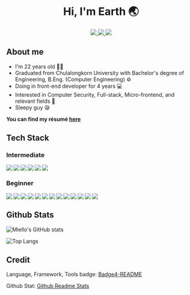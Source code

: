 <h1 align="center">Hi, I'm Earth 🌏</h1>

<p align="center">

<a href="mailTo:pisitpongchongpipattanakul@gmail.com" target="_blank">
    <img src="https://img.shields.io/badge/Gmail-D14836?style=for-the-badge&logo=gmail&logoColor=white" />
</a>

<a href="https://github.com/miello" target="_blank">
    <img src="https://img.shields.io/badge/GitHub-100000?style=for-the-badge&logo=github&logoColor=white" />
</a>

<a href="https://www.linkedin.com/in/pisitpong-chongpipattanakul" target="_blank">
    <img src="https://img.shields.io/badge/LinkedIn-0077B5?style=for-the-badge&logo=linkedin&logoColor=white" />
</a>

</p>

## About me

- I'm 22 years old 👨‍🦲
- Graduated from Chulalongkorn University with Bachelor's degree of Engineering, B.Eng. (Computer Engineering) :gear:
- Doing in front-end developer for 4 years :computer:
- Interested in Computer Security, Full-stack, Micro-frontend, and relevant fields :exploding_head:
- Sleepy guy :sleepy:

**You can find my résumé [here](https://resume.miello.dev)**

## Tech Stack

### Intermediate

<div style="display: flex;gap: 3px;flex-wrap: wrap">

<img src="https://img.shields.io/badge/HTML5-E34F26?style=for-the-badge&logo=html5&logoColor=white" />

<img src="https://img.shields.io/badge/CSS3-1572B6?style=for-the-badge&logo=css3&logoColor=white" />

<img src="https://img.shields.io/badge/TypeScript-007ACC?style=for-the-badge&logo=typescript&logoColor=white" />

<img src="https://img.shields.io/badge/JavaScript-323330?style=for-the-badge&logo=javascript&logoColor=F7DF1E" />

<img src="https://img.shields.io/badge/React-20232A?style=for-the-badge&logo=react&logoColor=61DAFB" />

<img src="https://img.shields.io/badge/next.js-000000?style=for-the-badge&logo=nextdotjs&logoColor=white" />

</div>

### Beginner

<div style="display: flex;gap: 3px;flex-wrap: wrap">

<img src="https://img.shields.io/badge/Python-FFD43B?style=for-the-badge&logo=python&logoColor=blue" />

<img src="https://img.shields.io/badge/Go-00ADD8?style=for-the-badge&logo=go&logoColor=white" />

<img src="https://img.shields.io/badge/C%2B%2B-00599C?style=for-the-badge&logo=c%2B%2B&logoColor=white" />

<img src="https://img.shields.io/badge/C-00599C?style=for-the-badge&logo=c&logoColor=white" />

<img src="https://img.shields.io/badge/Rust-black?style=for-the-badge&logo=rust&logoColor=#E57324" />

<img src="https://img.shields.io/badge/Solid%20JS-2C4F7C?style=for-the-badge&logo=solid&logoColor=white" />

<img src="https://img.shields.io/badge/Tailwind_CSS-38B2AC?style=for-the-badge&logo=tailwind-css&logoColor=white" />

<img src="https://img.shields.io/badge/Vue.js-35495E?style=for-the-badge&logo=vuedotjs&logoColor=4FC08D" />

<img src="https://img.shields.io/badge/Svelte-4A4A55?style=for-the-badge&logo=svelte&logoColor=FF3E00" />

<img src="https://img.shields.io/badge/nuxt.js-00C58E?style=for-the-badge&logo=nuxtdotjs&logoColor=white" />
          
<img src="https://img.shields.io/badge/nestjs-E0234E?style=for-the-badge&logo=nestjs&logoColor=white" />

<img src="https://img.shields.io/badge/Express.js-000000?style=for-the-badge&logo=express&logoColor=white" />

<img src="https://img.shields.io/badge/Flask-000000?style=for-the-badge&logo=flask&logoColor=white" />

</div>

## Github Stats

![Miello's GitHub stats](https://github-readme-stats.vercel.app/api?username=miello&show_icons=true&theme=radical)

![Top Langs](https://github-readme-stats.vercel.app/api/top-langs/?username=miello&layout=compact&theme=radical)

## Credit

Language, Framework, Tools badge: [Badge4-README](https://github.com/alexandresanlim/Badges4-README.md-Profile)

Github Stat: [Github Readme Stats](https://github.com/anuraghazra/github-readme-stats)
